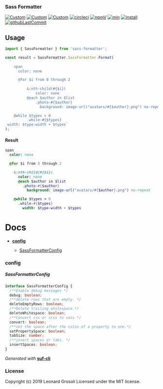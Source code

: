 ### Sass Formatter

<span id="BADGE_GENERATION_MARKER_0"></span>
[![Custom](https://jestjs.io/img/jest-badge.svg)](https://github.com/facebook/jest) [![Custom](https://www.codefactor.io/repository/github/therealsyler/sass-formatter/badge)](https://www.codefactor.io/repository/github/therealsyler/sass-formatter) [![Custom](https://codecov.io/gh/TheRealSyler/sass-formatter/branch/master/graph/badge.svg)](https://codecov.io/gh/TheRealSyler/sass-formatter) [![circleci](https://img.shields.io/circleci/build/github/TheRealSyler/sass-formatter)](https://app.circleci.com/github/TheRealSyler/sass-formatter/pipelines) [![npmV](https://img.shields.io/npm/v/sass-formatter?color=green)](https://www.npmjs.com/package/sass-formatter) [![min](https://img.shields.io/bundlephobia/min/sass-formatter)](https://bundlephobia.com/result?p=sass-formatter) [![install](https://badgen.net/packagephobia/install/sass-formatter)](https://packagephobia.now.sh/result?p=sass-formatter) [![githubLastCommit](https://img.shields.io/github/last-commit/TheRealSyler/sass-formatter)](https://github.com/TheRealSyler/sass-formatter)
<span id="BADGE_GENERATION_MARKER_1"></span>

## Usage

```typescript
import { SassFormatter } from 'sass-formatter';

const result = SassFormatter.SassFormatter.Format(
  `
    span
      color: none

      @for $i from 0 through 2
         
          &:nth-child(#{$i})
              color: none
          @each $author in $list
              .photo-#{$author}
                background: image-url("avatars/#{$author}.png") no-repeat

    @while $types > 0
          .while-#{$types}
 width: $type-width + $types`
);
```

#### Result

```sass
span
  color: none

  @for $i from 0 through 2

    &:nth-child(#{$i})
      color: none
      @each $author in $list
        .photo-#{$author}
          background: image-url("avatars/#{$author}.png") no-repeat

    @while $types > 0
      .while-#{$types}
        width: $type-width + $types
```

<span id="DOC_GENERATION_MARKER_0"></span>

# Docs

- **[config](#config)**

  - [SassFormatterConfig](#sassformatterconfig)

### config

##### SassFormatterConfig

```typescript
interface SassFormatterConfig {
  /**Enable debug messages */
  debug: boolean;
  /**delete rows that are empty. */
  deleteEmptyRows: boolean;
  /**Delete trailing whitespace.*/
  deleteWhitespace: boolean;
  /**Convert css or scss to sass */
  convert: boolean;
  /**set the space after the colon of a property to one.*/
  setPropertySpace: boolean;
  tabSize: number;
  /**insert spaces or tabs. */
  insertSpaces: boolean;
}
```

_Generated with_ **[suf-cli](https://www.npmjs.com/package/suf-cli)**
<span id="DOC_GENERATION_MARKER_1"></span>

### License

<span id="LICENSE_GENERATION_MARKER_0"></span>
Copyright (c) 2019 Leonard Grosoli Licensed under the MIT license.
<span id="LICENSE_GENERATION_MARKER_1"></span>
